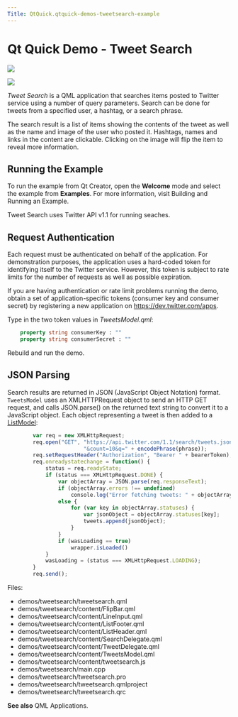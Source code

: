 ```yaml
---
Title: QtQuick.qtquick-demos-tweetsearch-example
---
```

        
Qt Quick Demo - Tweet Search
============================

<span class="subtitle"></span>
<span id="details"></span>
![](https://developer.ubuntu.com/static/devportal_uploaded/df9413e6-bf8e-4fb6-95b5-2c7686f29ff7-api/apps/qml/sdk-15.04.1/qtquick-demos-tweetsearch-example/images/qtquick-demo-tweetsearch-med-1.png)

![](https://developer.ubuntu.com/static/devportal_uploaded/3f046bde-158c-4f88-b676-a97e8b58f060-api/apps/qml/sdk-15.04.1/qtquick-demos-tweetsearch-example/images/qtquick-demo-tweetsearch-med-2.png)

*Tweet Search* is a QML application that searches items posted to Twitter service using a number of query parameters. Search can be done for tweets from a specified user, a hashtag, or a search phrase.

The search result is a list of items showing the contents of the tweet as well as the name and image of the user who posted it. Hashtags, names and links in the content are clickable. Clicking on the image will flip the item to reveal more information.

<span id="running-the-example"></span>
Running the Example
-------------------

To run the example from Qt Creator, open the **Welcome** mode and select the example from **Examples**. For more information, visit Building and Running an Example.

Tweet Search uses Twitter API v1.1 for running seaches.

<span id="request-authentication"></span>
Request Authentication
----------------------

Each request must be authenticated on behalf of the application. For demonstration purposes, the application uses a hard-coded token for identifying itself to the Twitter service. However, this token is subject to rate limits for the number of requests as well as possible expiration.

If you are having authentication or rate limit problems running the demo, obtain a set of application-specific tokens (consumer key and consumer secret) by registering a new application on <https://dev.twitter.com/apps>.

Type in the two token values in *TweetsModel.qml*:

``` qml
    property string consumerKey : ""
    property string consumerSecret : ""
```

Rebuild and run the demo.

<span id="json-parsing"></span>
JSON Parsing
------------

Search results are returned in JSON (JavaScript Object Notation) format. `TweetsModel` uses an XMLHTTPRequest object to send an HTTP GET request, and calls JSON.parse() on the returned text string to convert it to a JavaScript object. Each object representing a tweet is then added to a [ListModel](../QtQuick.qtquick-modelviewsdata-modelview.md#listmodel):

``` qml
        var req = new XMLHttpRequest;
        req.open("GET", "https://api.twitter.com/1.1/search/tweets.json?from=" + from +
                        "&count=10&q=" + encodePhrase(phrase));
        req.setRequestHeader("Authorization", "Bearer " + bearerToken);
        req.onreadystatechange = function() {
            status = req.readyState;
            if (status === XMLHttpRequest.DONE) {
                var objectArray = JSON.parse(req.responseText);
                if (objectArray.errors !== undefined)
                    console.log("Error fetching tweets: " + objectArray.errors[0].message)
                else {
                    for (var key in objectArray.statuses) {
                        var jsonObject = objectArray.statuses[key];
                        tweets.append(jsonObject);
                    }
                }
                if (wasLoading == true)
                    wrapper.isLoaded()
            }
            wasLoading = (status === XMLHttpRequest.LOADING);
        }
        req.send();
```

Files:

-   demos/tweetsearch/tweetsearch.qml
-   demos/tweetsearch/content/FlipBar.qml
-   demos/tweetsearch/content/LineInput.qml
-   demos/tweetsearch/content/ListFooter.qml
-   demos/tweetsearch/content/ListHeader.qml
-   demos/tweetsearch/content/SearchDelegate.qml
-   demos/tweetsearch/content/TweetDelegate.qml
-   demos/tweetsearch/content/TweetsModel.qml
-   demos/tweetsearch/content/tweetsearch.js
-   demos/tweetsearch/main.cpp
-   demos/tweetsearch/tweetsearch.pro
-   demos/tweetsearch/tweetsearch.qmlproject
-   demos/tweetsearch/tweetsearch.qrc

**See also** QML Applications.

